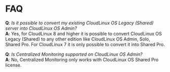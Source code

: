 # FAQ

**Q**: *Is it possible to convert my existing CloudLinux OS Legacy (Shared) server into CloudLinux OS Admin?*<br>
**A**: Yes, for CloudLinux 8 and higher it is possible to convert CloudLinux OS Legacy (Shared) to any other edition like CloudLinux OS Admin, Solo, Shared Pro. For CloudLinux 7 it is only possible to convert it into Shared Pro.

**Q**: *Is Centralized Monitoring supported on CloudLinux OS Admin?*<br>
**A**: No, Centralized Monitoring only works with CloudLinux OS Shared Pro license.
